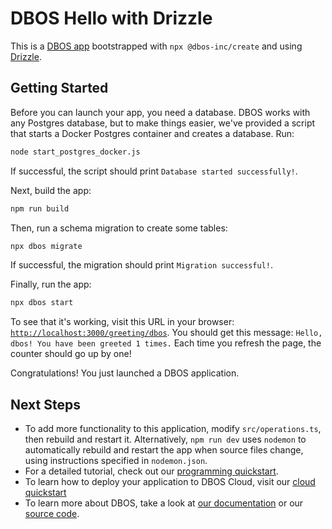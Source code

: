 # DBOS Hello with Drizzle

This is a [DBOS app](https://docs.dbos.dev/) bootstrapped with `npx @dbos-inc/create` and using [Drizzle](https://docs.dbos.dev/typescript/tutorials/orms/using-drizzle).

## Getting Started

Before you can launch your app, you need a database.
DBOS works with any Postgres database, but to make things easier, we've provided a script that starts a Docker Postgres container and creates a database.
Run:

```bash
node start_postgres_docker.js
```

If successful, the script should print `Database started successfully!`.

Next, build the app:

```bash
npm run build
```

Then, run a schema migration to create some tables:

```bash
npx dbos migrate
```

If successful, the migration should print `Migration successful!`.

Finally, run the app:

```bash
npx dbos start
```

To see that it's working, visit this URL in your browser: [`http://localhost:3000/greeting/dbos`](http://localhost:3000/greeting/dbos).
You should get this message: `Hello, dbos! You have been greeted 1 times.`
Each time you refresh the page, the counter should go up by one!

Congratulations! You just launched a DBOS application.

## Next Steps

- To add more functionality to this application, modify `src/operations.ts`, then rebuild and restart it.  Alternatively, `npm run dev` uses `nodemon` to automatically rebuild and restart the app when source files change, using instructions specified in `nodemon.json`.
- For a detailed tutorial, check out our [programming quickstart](https://docs.dbos.dev/typescript/programming-guide).
- To learn how to deploy your application to DBOS Cloud, visit our [cloud quickstart](https://docs.dbos.dev/quickstart)
- To learn more about DBOS, take a look at [our documentation](https://docs.dbos.dev/) or our [source code](https://github.com/dbos-inc).
